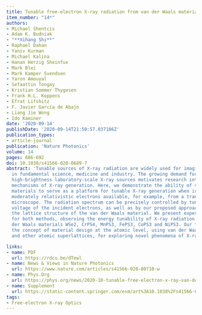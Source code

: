 ```yaml
---
title: Tunable free-electron X-ray radiation from van der Waals materials
item_number: "14*"
authors:
- Michael Shentcis
- Adam K. Budniak
- "**Xihang Shi**"
- Raphael Dahan
- Yaniv Kurman
- Michael Kalina
- Hanan Herzig Sheinfux
- Mark Blei
- Mark Kamper Svendsen
- Yaron Amouyal
- Sefaattin Tongay
- Kristian Sommer Thygesen
- Frank H.L. Koppens
- Efrat Lifshitz
- F. Javier García de Abajo
- Liang Jie Wong
- Ido Kaminer
date: '2020-09-14'
publishDate: '2020-09-14T21:50:57.037186Z'
publication_types:
- article-journal
publication: 'Nature Photonics'
volume: 14
pages: 686-692
doi: 10.1038/s41566-020-0689-7
abstract: 'Tunable sources of X-ray radiation are widely used for imaging and spectroscopy
  in fundamental science, medicine and industry. The growing demand for highly tunable,
  high-brightness laboratory-scale X-ray sources motivates research into new fundamental
  mechanisms of X-ray generation. Here, we demonstrate the ability of van der Waals
  materials to serve as a platform for tunable X-ray generation when irradiated by
  moderately relativistic electrons available, for example, from a transmission electron
  microscope. The radiation spectrum can be precisely controlled by tuning the acceleration
  voltage of the incident electrons, as well as by our proposed approach: adjusting
  the lattice structure of the van der Waals material. We present experimental results
  for both methods, observing the energy tunability of X-ray radiation from the van
  der Waals materials WSe2, CrPS4, MnPS3, FePS3, CoPS3 and NiPS3. Our findings demonstrate
  the concept of material design at the atomic level, using van der Waals heterostructures
  and other atomic superlattices, for exploring novel phenomena of X-ray physics.'

links:
- name: PDF
  url: https://rdcu.be/dTewl
- name: News & Views in Nature Photonics
  url: https://www.nature.com/articles/s41566-020-00710-w
- name: Phys.Org
  url: https://phys.org/news/2020-10-tunable-free-electron-x-ray-van-der.html
- name: Supplement
  url: https://static-content.springer.com/esm/art%3A10.1038%2Fs41566-020-0689-7/MediaObjects/41566_2020_689_MOESM1_ESM.pdf
tags:
- Free-electron X-ray Optics
---
```

